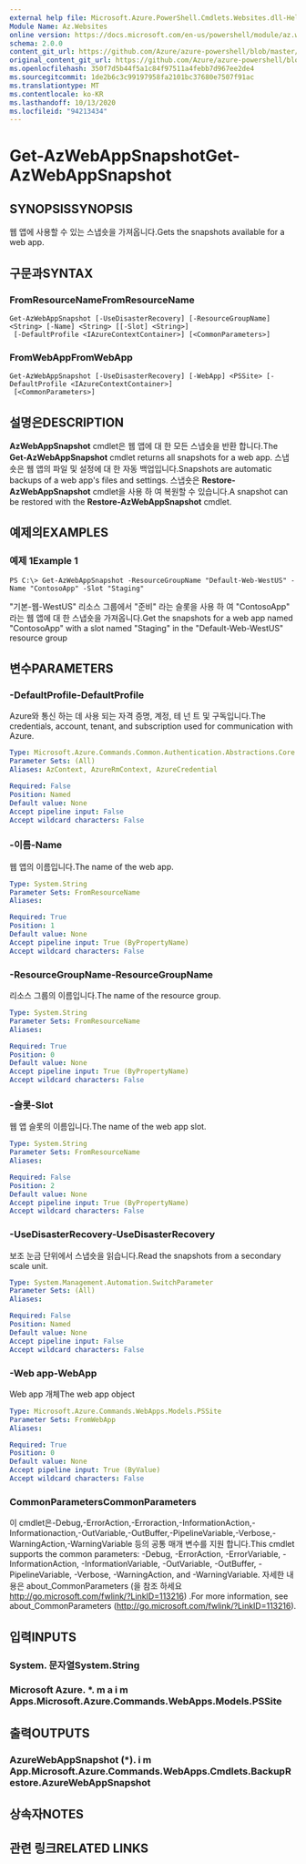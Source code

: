 ```yaml
---
external help file: Microsoft.Azure.PowerShell.Cmdlets.Websites.dll-Help.xml
Module Name: Az.Websites
online version: https://docs.microsoft.com/en-us/powershell/module/az.websites/get-azwebappsnapshot
schema: 2.0.0
content_git_url: https://github.com/Azure/azure-powershell/blob/master/src/Websites/Websites/help/Get-AzWebAppSnapshot.md
original_content_git_url: https://github.com/Azure/azure-powershell/blob/master/src/Websites/Websites/help/Get-AzWebAppSnapshot.md
ms.openlocfilehash: 350f7d5b44f5a1c84f97511a4febb7d967ee2de4
ms.sourcegitcommit: 1de2b6c3c99197958fa2101bc37680e7507f91ac
ms.translationtype: MT
ms.contentlocale: ko-KR
ms.lasthandoff: 10/13/2020
ms.locfileid: "94213434"
---
```

# <span data-ttu-id="cf602-101">Get-AzWebAppSnapshot</span><span class="sxs-lookup"><span data-stu-id="cf602-101">Get-AzWebAppSnapshot</span></span>

## <span data-ttu-id="cf602-102">SYNOPSIS</span><span class="sxs-lookup"><span data-stu-id="cf602-102">SYNOPSIS</span></span>
<span data-ttu-id="cf602-103">웹 앱에 사용할 수 있는 스냅숏을 가져옵니다.</span><span class="sxs-lookup"><span data-stu-id="cf602-103">Gets the snapshots available for a web app.</span></span>

## <span data-ttu-id="cf602-104">구문과</span><span class="sxs-lookup"><span data-stu-id="cf602-104">SYNTAX</span></span>

### <span data-ttu-id="cf602-105">FromResourceName</span><span class="sxs-lookup"><span data-stu-id="cf602-105">FromResourceName</span></span>
```
Get-AzWebAppSnapshot [-UseDisasterRecovery] [-ResourceGroupName] <String> [-Name] <String> [[-Slot] <String>]
 [-DefaultProfile <IAzureContextContainer>] [<CommonParameters>]
```

### <span data-ttu-id="cf602-106">FromWebApp</span><span class="sxs-lookup"><span data-stu-id="cf602-106">FromWebApp</span></span>
```
Get-AzWebAppSnapshot [-UseDisasterRecovery] [-WebApp] <PSSite> [-DefaultProfile <IAzureContextContainer>]
 [<CommonParameters>]
```

## <span data-ttu-id="cf602-107">설명은</span><span class="sxs-lookup"><span data-stu-id="cf602-107">DESCRIPTION</span></span>
<span data-ttu-id="cf602-108">**AzWebAppSnapshot** cmdlet은 웹 앱에 대 한 모든 스냅숏을 반환 합니다.</span><span class="sxs-lookup"><span data-stu-id="cf602-108">The **Get-AzWebAppSnapshot** cmdlet returns all snapshots for a web app.</span></span> <span data-ttu-id="cf602-109">스냅숏은 웹 앱의 파일 및 설정에 대 한 자동 백업입니다.</span><span class="sxs-lookup"><span data-stu-id="cf602-109">Snapshots are automatic backups of a web app's files and settings.</span></span> <span data-ttu-id="cf602-110">스냅숏은 **Restore-AzWebAppSnapshot** cmdlet을 사용 하 여 복원할 수 있습니다.</span><span class="sxs-lookup"><span data-stu-id="cf602-110">A snapshot can be restored with the **Restore-AzWebAppSnapshot** cmdlet.</span></span>

## <span data-ttu-id="cf602-111">예제의</span><span class="sxs-lookup"><span data-stu-id="cf602-111">EXAMPLES</span></span>

### <span data-ttu-id="cf602-112">예제 1</span><span class="sxs-lookup"><span data-stu-id="cf602-112">Example 1</span></span>
```
PS C:\> Get-AzWebAppSnapshot -ResourceGroupName "Default-Web-WestUS" -Name "ContosoApp" -Slot "Staging"
```

<span data-ttu-id="cf602-113">"기본-웹-WestUS" 리소스 그룹에서 "준비" 라는 슬롯을 사용 하 여 "ContosoApp" 라는 웹 앱에 대 한 스냅숏을 가져옵니다.</span><span class="sxs-lookup"><span data-stu-id="cf602-113">Get the snapshots for a web app named "ContosoApp" with a slot named "Staging" in the "Default-Web-WestUS" resource group</span></span>

## <span data-ttu-id="cf602-114">변수</span><span class="sxs-lookup"><span data-stu-id="cf602-114">PARAMETERS</span></span>

### <span data-ttu-id="cf602-115">-DefaultProfile</span><span class="sxs-lookup"><span data-stu-id="cf602-115">-DefaultProfile</span></span>
<span data-ttu-id="cf602-116">Azure와 통신 하는 데 사용 되는 자격 증명, 계정, 테 넌 트 및 구독입니다.</span><span class="sxs-lookup"><span data-stu-id="cf602-116">The credentials, account, tenant, and subscription used for communication with Azure.</span></span>

```yaml
Type: Microsoft.Azure.Commands.Common.Authentication.Abstractions.Core.IAzureContextContainer
Parameter Sets: (All)
Aliases: AzContext, AzureRmContext, AzureCredential

Required: False
Position: Named
Default value: None
Accept pipeline input: False
Accept wildcard characters: False
```

### <span data-ttu-id="cf602-117">-이름</span><span class="sxs-lookup"><span data-stu-id="cf602-117">-Name</span></span>
<span data-ttu-id="cf602-118">웹 앱의 이름입니다.</span><span class="sxs-lookup"><span data-stu-id="cf602-118">The name of the web app.</span></span>

```yaml
Type: System.String
Parameter Sets: FromResourceName
Aliases:

Required: True
Position: 1
Default value: None
Accept pipeline input: True (ByPropertyName)
Accept wildcard characters: False
```

### <span data-ttu-id="cf602-119">-ResourceGroupName</span><span class="sxs-lookup"><span data-stu-id="cf602-119">-ResourceGroupName</span></span>
<span data-ttu-id="cf602-120">리소스 그룹의 이름입니다.</span><span class="sxs-lookup"><span data-stu-id="cf602-120">The name of the resource group.</span></span>

```yaml
Type: System.String
Parameter Sets: FromResourceName
Aliases:

Required: True
Position: 0
Default value: None
Accept pipeline input: True (ByPropertyName)
Accept wildcard characters: False
```

### <span data-ttu-id="cf602-121">-슬롯</span><span class="sxs-lookup"><span data-stu-id="cf602-121">-Slot</span></span>
<span data-ttu-id="cf602-122">웹 앱 슬롯의 이름입니다.</span><span class="sxs-lookup"><span data-stu-id="cf602-122">The name of the web app slot.</span></span>

```yaml
Type: System.String
Parameter Sets: FromResourceName
Aliases:

Required: False
Position: 2
Default value: None
Accept pipeline input: True (ByPropertyName)
Accept wildcard characters: False
```

### <span data-ttu-id="cf602-123">-UseDisasterRecovery</span><span class="sxs-lookup"><span data-stu-id="cf602-123">-UseDisasterRecovery</span></span>
<span data-ttu-id="cf602-124">보조 눈금 단위에서 스냅숏을 읽습니다.</span><span class="sxs-lookup"><span data-stu-id="cf602-124">Read the snapshots from a secondary scale unit.</span></span>

```yaml
Type: System.Management.Automation.SwitchParameter
Parameter Sets: (All)
Aliases:

Required: False
Position: Named
Default value: None
Accept pipeline input: False
Accept wildcard characters: False
```

### <span data-ttu-id="cf602-125">-Web app</span><span class="sxs-lookup"><span data-stu-id="cf602-125">-WebApp</span></span>
<span data-ttu-id="cf602-126">Web app 개체</span><span class="sxs-lookup"><span data-stu-id="cf602-126">The web app object</span></span>

```yaml
Type: Microsoft.Azure.Commands.WebApps.Models.PSSite
Parameter Sets: FromWebApp
Aliases:

Required: True
Position: 0
Default value: None
Accept pipeline input: True (ByValue)
Accept wildcard characters: False
```

### <span data-ttu-id="cf602-127">CommonParameters</span><span class="sxs-lookup"><span data-stu-id="cf602-127">CommonParameters</span></span>
<span data-ttu-id="cf602-128">이 cmdlet은-Debug,-ErrorAction,-Erroraction,-InformationAction,-Informationaction,-OutVariable,-OutBuffer,-PipelineVariable,-Verbose,-WarningAction,-WarningVariable 등의 공통 매개 변수를 지원 합니다.</span><span class="sxs-lookup"><span data-stu-id="cf602-128">This cmdlet supports the common parameters: -Debug, -ErrorAction, -ErrorVariable, -InformationAction, -InformationVariable, -OutVariable, -OutBuffer, -PipelineVariable, -Verbose, -WarningAction, and -WarningVariable.</span></span> <span data-ttu-id="cf602-129">자세한 내용은 about_CommonParameters (을 참조 하세요 http://go.microsoft.com/fwlink/?LinkID=113216) .</span><span class="sxs-lookup"><span data-stu-id="cf602-129">For more information, see about_CommonParameters (http://go.microsoft.com/fwlink/?LinkID=113216).</span></span>

## <span data-ttu-id="cf602-130">입력</span><span class="sxs-lookup"><span data-stu-id="cf602-130">INPUTS</span></span>

### <span data-ttu-id="cf602-131">System. 문자열</span><span class="sxs-lookup"><span data-stu-id="cf602-131">System.String</span></span>

### <span data-ttu-id="cf602-132">Microsoft Azure. \*. m a i m Apps.</span><span class="sxs-lookup"><span data-stu-id="cf602-132">Microsoft.Azure.Commands.WebApps.Models.PSSite</span></span>

## <span data-ttu-id="cf602-133">출력</span><span class="sxs-lookup"><span data-stu-id="cf602-133">OUTPUTS</span></span>

### <span data-ttu-id="cf602-134">AzureWebAppSnapshot (\*). i m App.</span><span class="sxs-lookup"><span data-stu-id="cf602-134">Microsoft.Azure.Commands.WebApps.Cmdlets.BackupRestore.AzureWebAppSnapshot</span></span>

## <span data-ttu-id="cf602-135">상속자</span><span class="sxs-lookup"><span data-stu-id="cf602-135">NOTES</span></span>

## <span data-ttu-id="cf602-136">관련 링크</span><span class="sxs-lookup"><span data-stu-id="cf602-136">RELATED LINKS</span></span>
